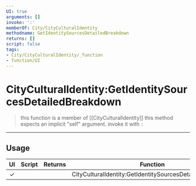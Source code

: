```yaml
---
UI: true
arguments: []
invoke: ':'
memberOf: City/CityCulturalIdentity
methodname: GetIdentitySourcesDetailedBreakdown
returns: []
script: false
tags:
- City/CityCulturalIdentity/_function
- function/UI
---
```

# CityCulturalIdentity:GetIdentitySourcesDetailedBreakdown
> this function is a member of [[CityCulturalIdentity]]
> this method expects an implicit "self" argument. invoke it with `:`
-----
## Usage
|  UI | Script | Returns | Function | Arguments |
|:---:|:------:|-------:|:--------:|:---------|
|✓| ||CityCulturalIdentity:GetIdentitySourcesDetailedBreakdown||
